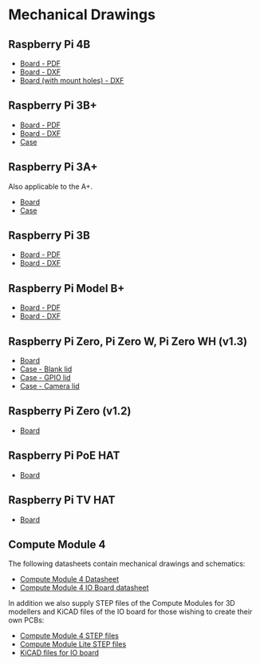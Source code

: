 # Mechanical Drawings

## Raspberry Pi 4B

- [Board - PDF](rpi_MECH_4b_4p0.pdf)
- [Board - DXF](rpi_MECH_4b_4p0.dxf)
- [Board (with mount holes) - DXF](rpi_MECH_4b_4p0-with_mounting.dxf)

## Raspberry Pi 3B+

- [Board - PDF](rpi_MECH_3bplus.pdf)
- [Board - DXF](rpi_MECH_3bplus.dxf)
- [Case](rpi_MECH_3bplus_case.pdf)

## Raspberry Pi 3A+

Also applicable to the A+.

- [Board](rpi_MECH_3aplus.pdf)
- [Case](rpi_MECH_3aplus_case.pdf)

## Raspberry Pi 3B

- [Board - PDF](rpi_MECH_3b_1p2.pdf)
- [Board - DXF](rpi_MECH_3b_1p2.dxf)

## Raspberry Pi Model B+

- [Board - PDF](rpi_MECH_bplus_1p2.pdf)
- [Board - DXF](rpi_MECH_bplus_1p2.dxf)

## Raspberry Pi Zero, Pi Zero W, Pi Zero WH (v1.3)

- [Board](rpi_MECH_Zero_1p3.pdf)
- [Case - Blank lid](rpi_MECH_Zero_case_blank.pdf)
- [Case - GPIO lid](rpi_MECH_Zero_case_gpio.pdf)
- [Case - Camera lid](rpi_MECH_Zero_case_camera.pdf)

## Raspberry Pi Zero (v1.2)

- [Board](rpi_MECH_Zero_1p2.pdf)

## Raspberry Pi PoE HAT

- [Board](rpi_MECH_PoEHAT.pdf)

## Raspberry Pi TV HAT

- [Board](rpi_MECH_TVHAT_1p0.png)

## Compute Module 4

The following datasheets contain mechanical drawings and schematics:

- [Compute Module 4 Datasheet](http://datasheets.raspberrypi.org/cm4/cm4-datasheet.pdf)
- [Compute Module 4 IO Board datasheet](http://datasheets.raspberrypi.org/cm4io/cm4io-datasheet.pdf)

In addition we also supply STEP files of the Compute Modules for 3D modellers and KiCAD files of the IO board for those wishing to create their own PCBs:

- [Compute Module 4 STEP files](https://datasheets.raspberrypi.org/cm4/CM4-step.zip)
- [Compute Module Lite STEP files](https://datasheets.raspberrypi.org/cm4/CM4Lite-step.zip)
- [KiCAD files for IO board](http://datasheets.raspberrypi.org/cm4io/CM4IO-KiCAD.zip)

